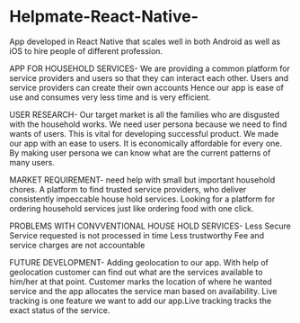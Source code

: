# Helpmate-React-Native-
App developed in React Native that scales well in both Android as well as iOS to hire people of different profession.

APP FOR HOUSEHOLD SERVICES-
We are providing a common platform for service providers and users  so that they can interact each other.
Users and service providers can create their own accounts
Hence our app is ease of use and consumes very less time and is very efficient.

USER RESEARCH-
Our target market is all the families who are disgusted with the household works.
We need user persona because we need to find wants of users. This is vital for developing successful product.
We made our app with an ease to users. It is economically affordable for every one.
By making user persona we can know what are the current patterns of many users.

MARKET REQUIREMENT-
need help with small but important household chores.
A platform to find trusted service providers, who deliver consistently impeccable house hold services.
Looking for a platform for ordering household services just like ordering food with one click.

PROBLEMS WITH CONVVENTIONAL HOUSE HOLD SERVICES-
Less Secure
Service requested is not processed in time
Less trustworthy
Fee and service charges are not accountable

FUTURE DEVELOPMENT-
Adding geolocation to our app.
With help of geolocation customer can find out what are the services available to him/her at that point.
Customer marks the location of where he wanted service and the app allocates the service man based on availability.
Live tracking is one feature we want  to add our app.Live tracking tracks the exact status of the service.


